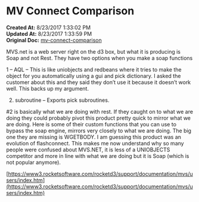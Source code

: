 # MV Connect Comparison

**Created At:** 8/23/2017 1:33:02 PM  
**Updated At:** 8/23/2017 1:33:59 PM  
**Original Doc:** [mv-connect-comparison](https://docs.zumasys.com/36307-mv-connect/mv-connect-comparison)  




MVS.net is a web server right on the d3 box, but what it is producing is Soap and not Rest. They have two options when you make a soap functions

1 – AQL – This is like uniobjects and redbeans where it tries to make the object for you automatically using a gui and pick dictionary. I asked the customer about this and they said they don’t use it because it doesn’t work well. This backs up my argument.

2. subroutine – Exports pick subroutines.

#2 is basically what we are doing with rest. If they caught on to what we are doing they could probably pivot this product pretty quick to mirror what we are doing. Here is some of their custom functions that you can use to bypass the soap engine, mirrors very closely to what we are doing. The big one they are missing is WGETBODY. I am guessing this product was an evolution of flashconnect. This makes me now understand why so many people were confused about MVS.NET, it is less of a UNIOBJECTS competitor and more in line with what we are doing but it is Soap (which is not popular anymore).

[https://www3.rocketsoftware.com/rocketd3/support/documentation/mvs/users/index.htm](https://www3.rocketsoftware.com/rocketd3/support/documentation/mvs/users/index.htm)
